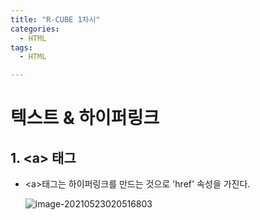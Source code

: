 ```yaml
---
title: "R-CUBE 1차시"
categories: 
  - HTML
tags:
  - HTML

---
```


# 텍스트 & 하이퍼링크

## 1. \<a> 태그

* \<a>태그는 하이퍼링크를 만드는 것으로 'href' 속성을 가진다.

  ![image-20210523020516803](C:\Users\yttn0\AppData\Roaming\Typora\typora-user-images\image-20210523020516803.png)





